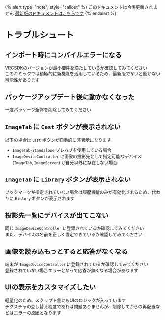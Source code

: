 {% alert type="note", style="callout" %}
このドキュメントは今後更新されません
[最新版のドキュメントはこちらです](https://docs.ootr.jp/docs/Packages/ImageDeviceController/creator/Troubleshoot) 
{% endalert %}

# トラブルシュート
## インポート時にコンパイルエラーになる
VRCSDKのバージョンが最小要件を満たしているか確認してみてください  
このギミックでは積極的に新機能を活用しているため、最新版でないと動かない可能性があります

## パッケージアップデート後に動かなくなった
一度パッケージ全体を削除してみてください

## `ImageTab` に `Cast` ボタンが表示されない
以下の場合は `Cast` ボタンが自動的に非表示になります
- `ImageTab-Standalone` プレハブを使用している場合
- `ImageDeviceController` に画像の投影先として指定可能なデバイス (`ImageTab`, `ImageScreen`) が自分以外に存在しない場合

## `ImageTab` に `Library` ボタンが表示されない
ブックマークが指定されていない場合は履歴機能のみが有効化されるため、代わりに `History` ボタンが表示されます

## 投影先一覧にデバイスが出てこない
同じ `ImageDeviceController` に登録されているか確認してみてください  
また、デバイスの名前を正しく設定できているか確認してみてください

## 画像を読み込もうとすると応答がなくなる
端末が `ImageDeviceController` に登録されているか確認してみてください  
登録されていない場合エラーとなって応答が無くなる場合があります

## UIの表示をカスタマイズしたい
軽量化のため、スクリプト側にもUIのロジックが入っています  
テクスチャの差し替え程度であれば問題ありませんが、削除してからの再配置などはエラーの原因となります


